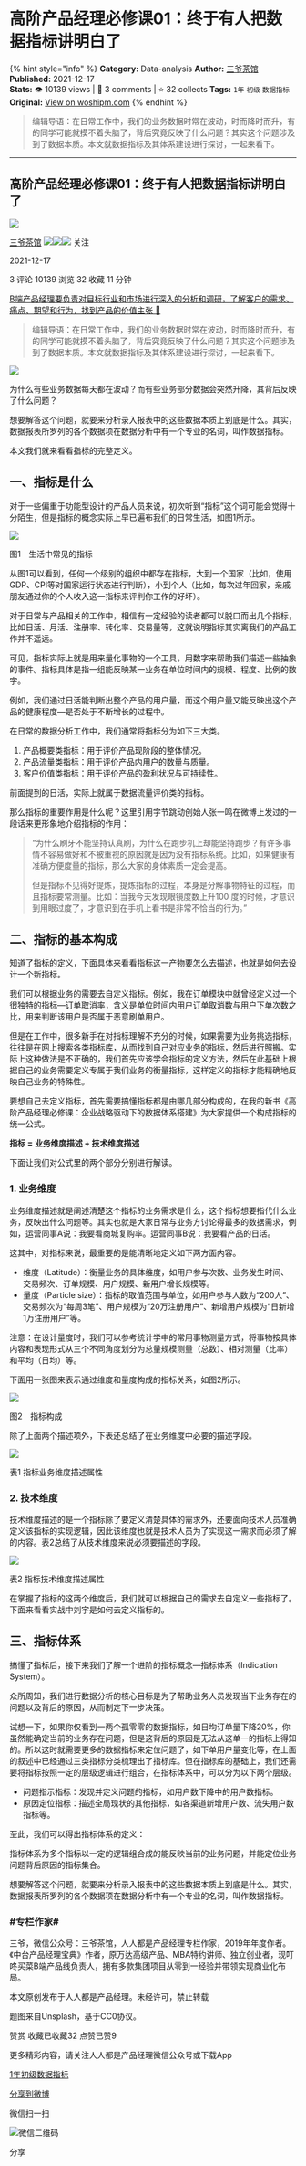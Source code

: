 # 高阶产品经理必修课01：终于有人把数据指标讲明白了
{% hint style="info" %}
**Category:** Data-analysis
**Author:** [三爷茶馆](https://www.woshipm.com/u/177765)
**Published:** 2021-12-17  
**Stats:** 👁️ 10139 views | 💬 3 comments | ⭐ 32 collects
**Tags:** `1年` `初级` `数据指标`
**Original:** [View on woshipm.com](https://www.woshipm.com/data-analysis/5058186.html)
{% endhint %}
> 编辑导语：在日常工作中，我们的业务数据时常在波动，时而降时而升，有的同学可能就摸不着头脑了，背后究竟反映了什么问题？其实这个问题涉及到了数据本质。本文就数据指标及其体系建设进行探讨，一起来看下。

---

## 高阶产品经理必修课01：终于有人把数据指标讲明白了

[![](https://static.woshipm.com/APP_U_201804_20180425204815_1984.jpeg?imageView2/1/w/72/h/72/q/100)](https://www.woshipm.com/u/177765)

[三爷茶馆](https://www.woshipm.com/u/177765) ![](https://static.woshipm.com/tag/1121_1@2x.png)![](https://static.woshipm.com/tag/2103_1@2x.png)![](https://static.woshipm.com/tag/2104_1@2x.png) 关注

2021-12-17

3 评论 10139 浏览 32 收藏 11 分钟

[B端产品经理要负责对目标行业和市场进行深入的分析和调研，了解客户的需求、痛点、期望和行为，找到产品的价值主张 🔗](https://ke.qidianla.com/courses/bcpm)

> 编辑导语：在日常工作中，我们的业务数据时常在波动，时而降时而升，有的同学可能就摸不着头脑了，背后究竟反映了什么问题？其实这个问题涉及到了数据本质。本文就数据指标及其体系建设进行探讨，一起来看下。

![](https://image.woshipm.com/wp-files/2021/12/JA6osyamerxKGgZIs6Q1.jpg)

为什么有些业务数据每天都在波动？而有些业务部分数据会突然升降，其背后反映了什么问题？

想要解答这个问题，就要来分析录入报表中的这些数据本质上到底是什么。其实，数据报表所罗列的各个数据项在数据分析中有一个专业的名词，叫作数据指标。

本文我们就来看看指标的完整定义。

## 一、指标是什么

对于一些偏重于功能型设计的产品人员来说，初次听到“指标”这个词可能会觉得十分陌生，但是指标的概念实际上早已遍布我们的日常生活，如图1所示。

![](https://image.woshipm.com/wp-files/2021/12/hmiJ1izXpXwIpFifX19x.jpg)

图1　生活中常见的指标

从图1可以看到，任何一个级别的组织中都存在指标，大到一个国家（比如，使用GDP、CPI等对国家运行状态进行判断），小到个人（比如，每次过年回家，亲戚朋友通过你的个人收入这一指标来评判你工作的好坏）。

对于日常与产品相关的工作中，相信有一定经验的读者都可以脱口而出几个指标，比如日活、月活、注册率、转化率、交易量等，这就说明指标其实离我们的产品工作并不遥远。

可见，指标实际上就是用来量化事物的一个工具，用数字来帮助我们描述一些抽象的事件。指标具体是指一组能反映某一业务在单位时间内的规模、程度、比例的数字。

例如，我们通过日活能判断出整个产品的用户量，而这个用户量又能反映出这个产品的健康程度—是否处于不断增长的过程中。

在日常的数据分析工作中，我们通常将指标分为如下三大类。

1.  产品概要类指标：用于评价产品现阶段的整体情况。
2.  产品流量类指标：用于评价产品内用户的数量与质量。
3.  客户价值类指标：用于评价产品的盈利状况与可持续性。

前面提到的日活，实际上就属于数据流量评价类的指标。

那么指标的重要作用是什么呢？这里引用字节跳动创始人张一鸣在微博上发过的一段话来更形象地介绍指标的作用：

> “为什么刷牙不能坚持认真刷，为什么在跑步机上却能坚持跑步？有许多事情不容易做好和不被重视的原因就是因为没有指标系统。比如，如果健康有准确方便度量的指标，那么大家的身体素质一定会提高。
> 
> 但是指标不见得好提炼，提炼指标的过程，本身是分解事物特征的过程，而且指标要常测量。比如：当我今天发现眼镜度数上升100 度的时候，才意识到用眼过度了，才意识到在手机上看书是非常不恰当的行为。”

## 二、指标的基本构成

知道了指标的定义，下面具体来看看指标这一产物要怎么去描述，也就是如何去设计一个新指标。

我们可以根据业务的需要去自定义指标。例如，我在订单模块中就曾经定义过一个很独特的指标—订单取消率，含义是单位时间内用户订单取消数与用户下单次数之比，用来判断该用户是否属于恶意刷单用户。

但是在工作中，很多新手在对指标理解不充分的时候，如果需要为业务挑选指标，往往是在网上搜索各类指标库，从而找到自己对应业务的指标，然后进行照搬。实际上这种做法是不正确的，我们首先应该学会指标的定义方法，然后在此基础上根据自己的业务需要定义专属于我们业务的衡量指标，这样定义的指标才能精确地反映自己业务的特殊性。

要想自己去定义指标，首先需要搞懂指标都是由哪几部分构成的，在我的新书《高阶产品经理必修课：企业战略驱动下的数据体系搭建》为大家提供一个构成指标的统一公式。

**指标 = 业务维度描述 + 技术维度描述**

下面让我们对公式里的两个部分分别进行解读。

### 1\. 业务维度

业务维度描述就是阐述清楚这个指标的业务需求是什么，这个指标想要指代什么业务，反映出什么问题等。其实也就是大家日常与业务方讨论得最多的数据需求，例如，运营同事A说：我要看商城复购率。运营同事B说：我要看产品的日活。

这其中，对指标来说，最重要的是能清晰地定义如下两方面内容。

*   维度（Latitude）：衡量业务的具体维度，如用户参与次数、业务发生时间、交易频次、订单规模、用户规模、新用户增长规模等。
*   量度（Particle size）：指标的取值范围与单位，如用户参与人数为“200人”、交易频次为“每周3笔”、用户规模为“20万注册用户”、新增用户规模为“日新增1万注册用户”等。

注意：在设计量度时，我们可以参考统计学中的常用事物测量方式，将事物按具体内容和表现形式从三个不同角度划分为总量规模测量（总数）、相对测量（比率）和平均（日均）等。

下面用一张图来表示通过维度和量度构成的指标关系，如图2所示。

![](https://image.woshipm.com/wp-files/2021/12/6swxKyVZYGT7qwVjE1lj.jpg)

图2　指标构成

除了上面两个描述项外，下表还总结了在业务维度中必要的描述字段。

![](https://image.woshipm.com/wp-files/2021/12/RdNAX6TrnLdaArkF5dLV.jpg)

表1 指标业务维度描述属性

### 2\. 技术维度

技术维度描述的是一个指标除了要定义清楚具体的需求外，还要面向技术人员准确定义该指标的实现逻辑，因此该维度也就是技术人员为了实现这一需求而必须了解的内容。表2总结了从技术维度来说必须要描述的字段。

![](https://image.woshipm.com/wp-files/2021/12/sDyruNUJwWSJPFyZimS5.jpg)

表2 指标技术维度描述属性

在掌握了指标的这两个维度后，我们就可以根据自己的需求去自定义一些指标了。下面来看看实战中刘宇是如何去定义指标的。

## 三、指标体系

搞懂了指标后，接下来我们了解一个进阶的指标概念—指标体系（Indication System）。

众所周知，我们进行数据分析的核心目标是为了帮助业务人员发现当下业务存在的问题以及背后的原因，从而制定下一步决策。

试想一下，如果你仅看到一两个孤零零的数据指标，如日均订单量下降20%，你虽然能确定当前的业务存在问题，但是这背后的原因是无法从这单一的指标上得知的。所以这时就需要更多的数据指标来定位问题了，如下单用户量变化等，在上面的叙述中已经通过三类指标分类梳理出了指标库。但在指标库的基础上，我们还需要将指标按照一定的层级逻辑进行组合，在指标体系中，可以分为以下两个层级。

*   问题指示指标：发现并定义问题的指标，如用户数下降中的用户数指标。
*   原因定位指标：描述全局现状的其他指标，如各渠道新增用户数、流失用户数指标等。

至此，我们可以得出指标体系的定义：

指标体系为多个指标以一定的逻辑组合成的能反映当前的业务问题，并能定位业务问题背后原因的指标集合。

想要解答这个问题，就要来分析录入报表中的这些数据本质上到底是什么。其实，数据报表所罗列的各个数据项在数据分析中有一个专业的名词，叫作数据指标。

### #专栏作家#

三爷，微信公众号：三爷茶馆，人人都是产品经理专栏作家，2019年年度作者。《中台产品经理宝典》作者，原万达高级产品、MBA特约讲师、独立创业者，现叮咚买菜B端产品线负责人，拥有多款集团项目从零到一经验并带领实现商业化布局。

本文原创发布于人人都是产品经理。未经许可，禁止转载

题图来自Unsplash，基于CC0协议。

赞赏 收藏已收藏32 点赞已赞9

更多精彩内容，请关注人人都是产品经理微信公众号或下载App

[1年](https://www.woshipm.com/tag/1%e5%b9%b4)[初级](https://www.woshipm.com/tag/%e5%88%9d%e7%ba%a7)[数据指标](https://www.woshipm.com/tag/%e6%95%b0%e6%8d%ae%e6%8c%87%e6%a0%87)

[分享到微博](https://service.weibo.com/share/share.php?appkey=2775287854&title=高阶产品经理必修课01：终于有人把数据指标讲明白了&url=https://www.woshipm.com/data-analysis/5058186.html&pic=https://image.woshipm.com/wp-files/2021/12/JA6osyamerxKGgZIs6Q1.jpg)

微信扫一扫

![微信二维码](https://api.pwmqr.com/qrcode/create/?url=https://www.woshipm.com/data-analysis/5058186.html)

分享